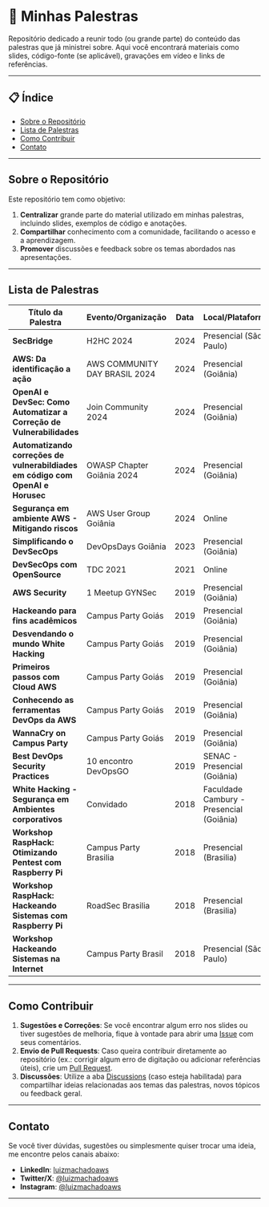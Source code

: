 # 🎤 Minhas Palestras

Repositório dedicado a reunir todo (ou grande parte) do conteúdo das palestras que já ministrei sobre. Aqui você encontrará materiais como slides, código-fonte (se aplicável), gravações em vídeo e links de referências.

---

## 📋 Índice
- [Sobre o Repositório](#sobre-o-repositório)
- [Lista de Palestras](#lista-de-palestras)
- [Como Contribuir](#como-contribuir)
- [Contato](#contato)

---

## Sobre o Repositório
Este repositório tem como objetivo:
1. **Centralizar** grande parte do material utilizado em minhas palestras, incluindo slides, exemplos de código e anotações.
2. **Compartilhar** conhecimento com a comunidade, facilitando o acesso e a aprendizagem.
3. **Promover** discussões e feedback sobre os temas abordados nas apresentações.

---

## Lista de Palestras

| Título da Palestra | Evento/Organização               | Data       | Local/Plataforma             | Slides          | Vídeo/Gravação |
| ------------------ | --------------------------------- | ---------- | ---------------------------- | --------------- | -------------- |
| **SecBridge**    | H2HC 2024 | 2024 | Presencial (São Paulo) | [Link para Slides](#) |  |
| **AWS: Da identificação a ação**    | AWS COMMUNITY DAY BRASIL 2024 | 2024 | Presencial (Goiânia) | [Link para Slides](https://github.com/crypto-br/AWS_COMMUNITY_DAY_2024/blob/main/conteudo/AWS_COMMUNITY_DAY_GO_2024.pdf) |  |
| **OpenAI e DevSec: Como Automatizar a Correção de Vulnerabilidades**    | Join Community 2024 | 2024 | Presencial (Goiânia) | [Link para Slides](#) |  |
| **Automatizando correções de vulnerabildiades em código com OpenAI e Horusec**    | OWASP Chapter Goiânia 2024 | 2024 | Presencial (Goiânia) | [Link para Slides](https://github.com/crypto-br/owasp-go-2024/blob/main/OWASP-GO-2024-1.pdf) |  |
| **Segurança em ambiente AWS - Mitigando riscos**    | AWS User Group Goiânia | 2024 | Online | [Link para Slides](#) |  |
| **Simplificando o DevSecOps**    | DevOpsDays Goiânia | 2023 | Presencial (Goiânia) | [Link para Slides](https://github.com/crypto-br/DevOpsDays_Goiania) |  |
| **DevSecOps com OpenSource**    | TDC 2021 | 2021 | Online |  |  |
| **AWS Security**    | 1 Meetup GYNSec | 2019 | Presencial (Goiânia) |  |  |
| **Hackeando para fins acadêmicos**    | Campus Party Goiás | 2019 | Presencial (Goiânia) |  |  |
| **Desvendando o mundo White Hacking**    | Campus Party Goiás | 2019 | Presencial (Goiânia) |  |  |
| **Primeiros passos com Cloud AWS**    | Campus Party Goiás | 2019 | Presencial (Goiânia) | [Repositório](https://github.com/crypto-br/CPGOIAS) |  |
| **Conhecendo as ferramentas DevOps da AWS**    | Campus Party Goiás | 2019 | Presencial (Goiânia) |  |  |
| **WannaCry on Campus Party**    | Campus Party Goiás | 2019 | Presencial (Goiânia) |  |  |
| **Best DevOps Security Practices**    | 10 encontro DevOpsGO | 2019 | SENAC - Presencial (Goiânia) |  |  |
| **White Hacking - Segurança em Ambientes corporativos**    | Convidado | 2018 | Faculdade Cambury - Presencial (Goiânia) |  |  |
| **Workshop RaspHack: Otimizando Pentest com Raspberry Pi**    | Campus Party Brasilia | 2018 | Presencial (Brasilia) |  |  |
| **Workshop RaspHack: Hackeando Sistemas com Raspberry Pi**    | RoadSec Brasilia | 2018 | Presencial (Brasilia) |  |  |
| **Workshop Hackeando Sistemas na Internet**    | Campus Party Brasil | 2018 | Presencial (São Paulo) |  |  |


---

## Como Contribuir
1. **Sugestões e Correções**: Se você encontrar algum erro nos slides ou tiver sugestões de melhoria, fique à vontade para abrir uma [Issue](../../issues) com seus comentários.
2. **Envio de Pull Requests**: Caso queira contribuir diretamente ao repositório (ex.: corrigir algum erro de digitação ou adicionar referências úteis), crie um [Pull Request](../../pulls).  
3. **Discussões**: Utilize a aba [Discussions](../../discussions) (caso esteja habilitada) para compartilhar ideias relacionadas aos temas das palestras, novos tópicos ou feedback geral.

---

## Contato
Se você tiver dúvidas, sugestões ou simplesmente quiser trocar uma ideia, me encontre pelos canais abaixo:

- **LinkedIn**: [luizmachadoaws](https://linkedin.com/in/luizmachadoaws)  
- **Twitter/X**: [@luizmachadoaws](https://x.com/luizmachadoaws)  
- **Instagram**: [@luizmachadoaws](https://instagram.com/luizmachadoaws)

---
